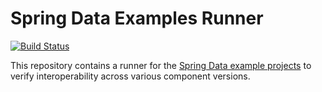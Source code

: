 # Spring Data Examples Runner

[![Build Status](https://travis-ci.org/spring-projects/spring-data-examples-runner.svg?branch=issue%2F%2313)](https://travis-ci.org/spring-projects/spring-data-examples-runner)

This repository contains a runner for the [Spring Data example projects](https://github.com/spring-projects/spring-data-examples) to verify interoperability across various
component versions.
